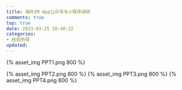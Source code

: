 ```yaml
---
title: 海外IM App公众号与小程序调研
comments: true
top: true
date: 2023-03-25 20:40:22
categories:
- 经验所得
updated:
---
```


{% asset_img PPT1.png 800  %}
<!-- more -->
{% asset_img PPT2.png 800  %}
{% asset_img PPT3.png 800  %}
{% asset_img PPT4.png 800  %}
